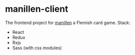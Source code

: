 # manillen-client

The frontend project for [manillen](https://nl.wikipedia.org/wiki/Manillen) a Flemish card game.
Stack:

- React
- Redux
- Rxjs
- Sass (with css modules)
